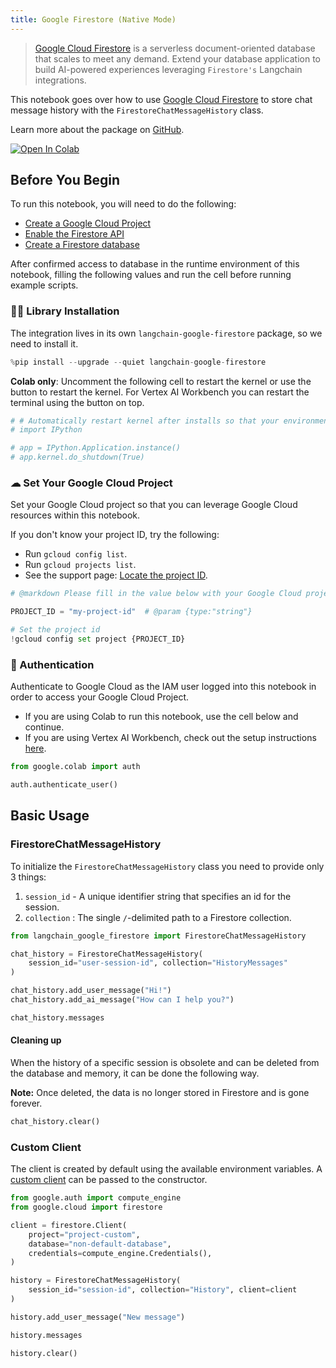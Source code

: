 ```yaml
---
title: Google Firestore (Native Mode)
---
```


> [Google Cloud Firestore](https://cloud.google.com/firestore) is a serverless document-oriented database that scales to meet any demand. Extend your database application to build AI-powered experiences leveraging `Firestore's` Langchain integrations.

This notebook goes over how to use [Google Cloud Firestore](https://cloud.google.com/firestore) to store chat message history with the `FirestoreChatMessageHistory` class.

Learn more about the package on [GitHub](https://github.com/googleapis/langchain-google-firestore-python/).

[![Open In Colab](https://colab.research.google.com/assets/colab-badge.svg)](https://colab.research.google.com/github/googleapis/langchain-google-firestore-python/blob/main/docs/chat_message_history.ipynb)

## Before You Begin

To run this notebook, you will need to do the following:

* [Create a Google Cloud Project](https://developers.google.com/workspace/guides/create-project)
* [Enable the Firestore API](https://console.cloud.google.com/flows/enableapi?apiid=firestore.googleapis.com)
* [Create a Firestore database](https://cloud.google.com/firestore/docs/manage-databases)

After confirmed access to database in the runtime environment of this notebook, filling the following values and run the cell before running example scripts.

### 🦜🔗 Library Installation

The integration lives in its own `langchain-google-firestore` package, so we need to install it.

```python
%pip install --upgrade --quiet langchain-google-firestore
```

**Colab only**: Uncomment the following cell to restart the kernel or use the button to restart the kernel. For Vertex AI Workbench you can restart the terminal using the button on top.

```python
# # Automatically restart kernel after installs so that your environment can access the new packages
# import IPython

# app = IPython.Application.instance()
# app.kernel.do_shutdown(True)
```

### ☁ Set Your Google Cloud Project

Set your Google Cloud project so that you can leverage Google Cloud resources within this notebook.

If you don't know your project ID, try the following:

* Run `gcloud config list`.
* Run `gcloud projects list`.
* See the support page: [Locate the project ID](https://support.google.com/googleapi/answer/7014113).

```python
# @markdown Please fill in the value below with your Google Cloud project ID and then run the cell.

PROJECT_ID = "my-project-id"  # @param {type:"string"}

# Set the project id
!gcloud config set project {PROJECT_ID}
```

### 🔐 Authentication

Authenticate to Google Cloud as the IAM user logged into this notebook in order to access your Google Cloud Project.

* If you are using Colab to run this notebook, use the cell below and continue.
* If you are using Vertex AI Workbench, check out the setup instructions [here](https://github.com/GoogleCloudPlatform/generative-ai/tree/main/setup-env).

```python
from google.colab import auth

auth.authenticate_user()
```

## Basic Usage

### FirestoreChatMessageHistory

To initialize the `FirestoreChatMessageHistory` class you need to provide only 3 things:

1. `session_id` - A unique identifier string that specifies an id for the session.
1. `collection` : The single `/`-delimited path to a Firestore collection.

```python
from langchain_google_firestore import FirestoreChatMessageHistory

chat_history = FirestoreChatMessageHistory(
    session_id="user-session-id", collection="HistoryMessages"
)

chat_history.add_user_message("Hi!")
chat_history.add_ai_message("How can I help you?")
```

```python
chat_history.messages
```

#### Cleaning up

When the history of a specific session is obsolete and can be deleted from the database and memory, it can be done the following way.

**Note:** Once deleted, the data is no longer stored in Firestore and is gone forever.

```python
chat_history.clear()
```

### Custom Client

The client is created by default using the available environment variables. A [custom client](https://cloud.google.com/python/docs/reference/firestore/latest/client) can be passed to the constructor.

```python
from google.auth import compute_engine
from google.cloud import firestore

client = firestore.Client(
    project="project-custom",
    database="non-default-database",
    credentials=compute_engine.Credentials(),
)

history = FirestoreChatMessageHistory(
    session_id="session-id", collection="History", client=client
)

history.add_user_message("New message")

history.messages

history.clear()
```
